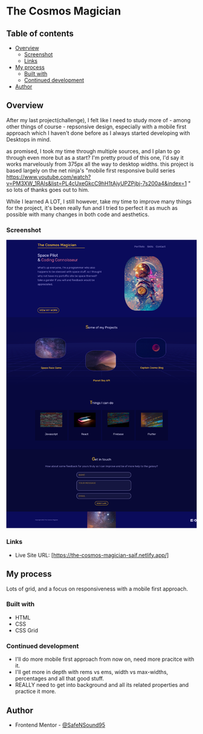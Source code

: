 # The Cosmos Magician

## Table of contents

- [Overview](#overview)
  - [Screenshot](#screenshot)
  - [Links](#links)
- [My process](#my-process)
  - [Built with](#built-with)
  - [Continued development](#continued-development)
- [Author](#author)

## Overview

After my last project(challenge), I felt like I need to study more of - among other things of course - repsonsive design, especially with a mobile first approach which I haven't done before as I always started developing with Desktops in mind.

as promised, I took my time through multiple sources, and I plan to go through even more but as a start? I'm pretty proud of this one, I'd say it works marvelously from 375px all the way to desktop widths.
this project is based largely on the net ninja's "mobile first responsive build series https://www.youtube.com/watch?v=PM3XW_1RAIs&list=PL4cUxeGkcC9hH1tAjyUPZPjbj-7s200a4&index=1 " so lots of thanks goes out to him.

While I learned A LOT, I still however, take my time to improve many things for the project, it's been really fun and I tried to perfect it as much as possible with many changes in both code and aesthetics.

### Screenshot

![](2023-09-19-the-cosmos-magician-1.png)

### Links

- Live Site URL: [https://the-cosmos-magician-saif.netlify.app/]

## My process

Lots of grid, and a focus on responsiveness with a mobile first approach.

### Built with

- HTML
- CSS
- CSS Grid

### Continued development

- I'll do more mobile first approach from now on, need more pracitce with it.
- I'll get more in depth with rems vs ems, width vs max-widths, percentages and all that good stuff.
- REALLY need to get into background and all its related properties and practice it more.

## Author

- Frontend Mentor - [@SafeNSound95](https://www.frontendmentor.io/profile/SafeNSound95)
